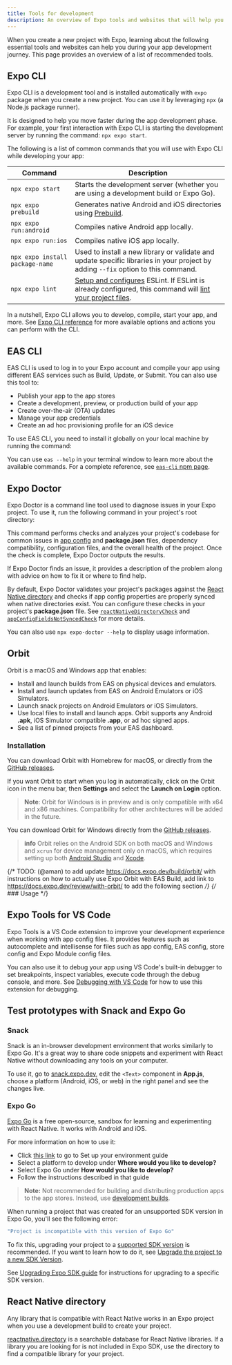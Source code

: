 ```yaml
---
title: Tools for development
description: An overview of Expo tools and websites that will help you during various aspects of your project-building journey.
---
```


When you create a new project with Expo, learning about the following essential tools and websites can help you during your app development journey. This page provides an overview of a list of recommended tools.

## Expo CLI

Expo CLI is a development tool and is installed automatically with `expo` package when you create a new project. You can use it by leveraging `npx` (a Node.js package runner).

It is designed to help you move faster during the app development phase. For example, your first interaction with Expo CLI is starting the development server by running the command: `npx expo start`.

The following is a list of common commands that you will use with Expo CLI while developing your app:

| Command                         | Description                                                                                                                                                      |
| ------------------------------- | ---------------------------------------------------------------------------------------------------------------------------------------------------------------- |
| `npx expo start`                | Starts the development server (whether you are using a development build or Expo Go).                                                                            |
| `npx expo prebuild`             | Generates native Android and iOS directories using [Prebuild](/workflow/prebuild/).                                                                              |
| `npx expo run:android`          | Compiles native Android app locally.                                                                                                                             |
| `npx expo run:ios`              | Compiles native iOS app locally.                                                                                                                                 |
| `npx expo install package-name` | Used to install a new library or validate and update specific libraries in your project by adding `--fix` option to this command.                                |
| `npx expo lint`                 | [Setup and configures](/guides/using-eslint/) ESLint. If ESLint is already configured, this command will [lint your project files](/guides/using-eslint/#usage). |

In a nutshell, Expo CLI allows you to develop, compile, start your app, and more. See [Expo CLI reference](/more/expo-cli/) for more available options and actions you can perform with the CLI.

## EAS CLI

EAS CLI is used to log in to your Expo account and compile your app using different EAS services such as Build, Update, or Submit. You can also use this tool to:

- Publish your app to the app stores
- Create a development, preview, or production build of your app
- Create over-the-air (OTA) updates
- Manage your app credentials
- Create an ad hoc provisioning profile for an iOS device

To use EAS CLI, you need to install it globally on your local machine by running the command:

You can use `eas --help` in your terminal window to learn more about the available commands. For a complete reference, see [`eas-cli` npm page](https://www.npmjs.com/package/eas-cli).

## Expo Doctor

Expo Doctor is a command line tool used to diagnose issues in your Expo project. To use it, run the following command in your project's root directory:

This command performs checks and analyzes your project's codebase for common issues in [app config](/workflow/configuration/) and **package.json** files, dependency compatibility, configuration files, and the overall health of the project. Once the check is complete, Expo Doctor outputs the results.

If Expo Doctor finds an issue, it provides a description of the problem along with advice on how to fix it or where to find help.

By default, Expo Doctor validates your project's packages against the [React Native directory](https://reactnative.directory/) and checks if app config properties are properly synced when native directories exist. You can configure these checks in your project's **package.json** file. See [`reactNativeDirectoryCheck`](/versions/latest/config/package-json/#reactnativedirectorycheck) and [`appConfigFieldsNotSyncedCheck`](/versions/latest/config/package-json/#appconfigfieldsnotsynced) for more details.

You can also use `npx expo-doctor --help` to display usage information.

## Orbit

Orbit is a macOS and Windows app that enables:

- Install and launch builds from EAS on physical devices and emulators.
- Install and launch updates from EAS on Android Emulators or iOS Simulators.
- Launch snack projects on Android Emulators or iOS Simulators.
- Use local files to install and launch apps. Orbit supports any Android **.apk**, iOS Simulator compatible **.app**, or ad hoc signed apps.
- See a list of pinned projects from your EAS dashboard.

### Installation

<Tab label="macOS">

You can download Orbit with Homebrew for macOS, or directly from the [GitHub releases](https://github.com/expo/orbit/releases).

If you want Orbit to start when you log in automatically, click on the Orbit icon in the menu bar, then **Settings** and select the **Launch on Login** option.

</Tab>

<Tab label="Windows">

> **Note**: Orbit for Windows is in preview and is only compatible with x64 and x86 machines. Compatibility for other architectures will be added in the future.

You can download Orbit for Windows directly from the [GitHub releases](https://github.com/expo/orbit/releases).

</Tab>

> **info** Orbit relies on the Android SDK on both macOS and Windows and `xcrun` for device management only on macOS, which requires setting up both [Android Studio](/workflow/android-studio-emulator/) and [Xcode](/workflow/ios-simulator/).

{/* TODO: (@aman) to add update https://docs.expo.dev/build/orbit/ with instructions on how to actually use Expo Orbit with EAS Build, add link to https://docs.expo.dev/review/with-orbit/ to add the following section */}
{/* ### Usage */}

## Expo Tools for VS Code

Expo Tools is a VS Code extension to improve your development experience when working with app config files. It provides features such as autocomplete and intellisense for files such as app config, EAS config, store config and Expo Module config files.

You can also use it to debug your app using VS Code's built-in debugger to set breakpoints, inspect variables, execute code through the debug console, and more. See [Debugging with VS Code](/debugging/tools/#debugging-with-vs-code) for how to use this extension for debugging.

## Test prototypes with Snack and Expo Go

### Snack

Snack is an in-browser development environment that works similarly to Expo Go. It's a great way to share code snippets and experiment with React Native without downloading any tools on your computer.

To use it, go to [snack.expo.dev](https://snack.expo.dev/), edit the `<Text>` component in **App.js**, choose a platform (Android, iOS, or web) in the right panel and see the changes live.

### Expo Go

[Expo Go](https://expo.dev/go) is a free open-source, sandbox for learning and experimenting with React Native. It works with Android and iOS.

For more information on how to use it:

- Click [this link](/get-started/set-up-your-environment/?mode=expo-go) to go to Set up your environment guide
- Select a platform to develop under **Where would you like to develop?**
- Select Expo Go under **How would you like to develop?**
- Follow the instructions described in that guide

> **Note:** Not recommended for building and distributing production apps to the app stores. Instead, use [development builds](/get-started/set-up-your-environment/?mode=development-build).

When running a project that was created for an unsupported SDK version in Expo Go, you'll see the following error:

```sh
"Project is incompatible with this version of Expo Go"
```

To fix this, upgrading your project to a [supported SDK version](/versions/latest/#each-expo-sdk-version-depends-on-a-react-native-version) is recommended. If you want to learn how to do it, see [Upgrade the project to a new SDK Version](#how-do-i-upgrade-my-project-from).

See [Upgrading Expo SDK guide](/workflow/upgrading-expo-sdk-walkthrough) for instructions for upgrading to a specific SDK version.

## React Native directory

Any library that is compatible with React Native works in an Expo project when you use a development build to create your project.

[reactnative.directory](https://reactnative.directory/) is a searchable database for React Native libraries. If a library you are looking for is not included in Expo SDK, use the directory to find a compatible library for your project.
